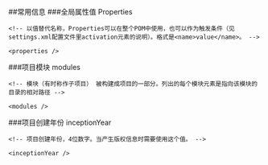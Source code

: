 ##常用信息
###全局属性值 Properties
~~~~
<!-- 以值替代名称，Properties可以在整个POM中使用，也可以作为触发条件（见settings.xml配置文件里activation元素的说明）。格式是<name>value</name>。 --> 

<properties /> 
~~~~

###项目模块 modules

~~~~
<!-- 模块（有时称作子项目） 被构建成项目的一部分。列出的每个模块元素是指向该模块的目录的相对路径 --> 

<modules /> 
~~~~

###项目创建年份 inceptionYear
~~~~
<!-- 项目创建年份，4位数字。当产生版权信息时需要使用这个值。 --> 

<inceptionYear /> 
~~~~~